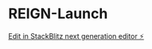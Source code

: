 # REIGN-Launch

[Edit in StackBlitz next generation editor ⚡️](https://stackblitz.com/~/github.com/drewfsc/REIGN-Launch)